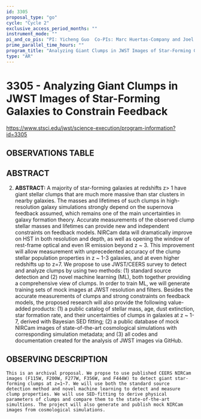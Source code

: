 ```yaml
---
id: 3305
proposal_type: "go"
cycle: "Cycle 2"
exclusive_access_period_months: ""
instrument_mode: ""
pi_and_co_pis: "PI: Yicheng Guo  Co-PIs: Marc Huertas-Company and Joel Primack"
prime_parallel_time_hours: ""
program_title: "Analyzing Giant Clumps in JWST Images of Star-Forming Galaxies to Constrain Feedback"
type: "AR"
---
```

# 3305 - Analyzing Giant Clumps in JWST Images of Star-Forming Galaxies to Constrain Feedback
https://www.stsci.edu/jwst/science-execution/program-information?id=3305
## OBSERVATIONS TABLE
## ABSTRACT

2.  **ABSTRACT:**
    A majority of star-forming galaxies at redshifts z> 1 have giant stellar clumps that are much more massive than star clusters in nearby galaxies. The masses and lifetimes of such clumps in high-resolution galaxy simulations strongly depend on the supernova feedback assumed, which remains one of the main uncertainties in galaxy formation theory. Accurate measurements of the observed clump stellar masses and lifetimes can provide new and independent constraints on feedback models. NIRCam data will dramatically improve on HST in both resolution and depth, as well as opening the window of rest-frame optical and even IR emission beyond z ~ 3. This improvement will allow measurement with unprecedented accuracy of the clump stellar population properties in z ~ 1-3 galaxies, and at even higher redshifts up to z=7. We propose to use JWST/CEERS survey to detect and analyze clumps by using two methods: (1) standard source detection and (2) novel machine learning (ML), both together providing a comprehensive view of clumps. In order to train ML, we will generate training sets of mock images at JWST resolution and filters. Besides the accurate measurements of clumps and strong constraints on feedback models, the proposed research will also provide the following value-added products: (1) a public catalog of stellar mass, age, dust extinction, star formation rate, and their uncertainties of clumps in galaxies at z ~ 1-7, derived with Bayesian SED fitting; (2) a public database of mock NIRCam images of state-of-the-art cosmological simulations with corresponding simulation metadata; and (3) all codes and documentation created for the analysis of JWST images via GitHub.

## OBSERVING DESCRIPTION
    This is an archival proposal. We propse to use published CEERS NIRCam images (F115W, F200W, F277W, F356W, and F444W) to detect giant star-forming clumps at z=1~7. We will use both the standard source detection method and novel machine learning to detect and measure clump properties. We will use SED-fitting to derive physical parameters of clumps and compare them to the state-of-the-art simultions. The project will also generate and publish mock NIRCam images from cosmological simulations.